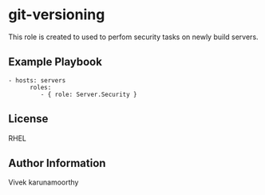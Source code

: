 git-versioning
=============


This role is created to used to perfom security tasks on newly build servers.

Example Playbook
----------------
	- hosts: servers
          roles:
             - { role: Server.Security }

License
-------
RHEL

Author Information
------------------
Vivek karunamoorthy
